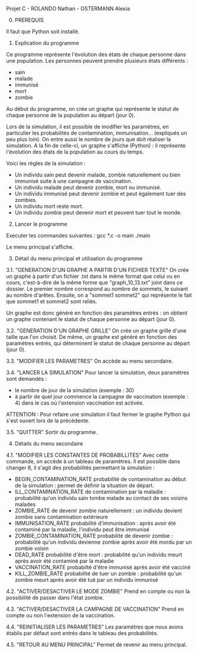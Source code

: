 Projet C - ROLANDO Nathan - OSTERMANN Alexia

0. PREREQUIS

Il faut que Python soit installé.




1. Explication du programme

Ce programme représente l'évolution des états de chaque personne dans une population. 
Les personnes peuvent prendre plusieurs états différents :
- sain
- malade
- immunisé
- mort
- zombie

Au début du programme, on crée un graphe qui représente le statut de chaque personne de la population au départ (jour 0).

Lors de la simulation, il est possible de modifier les paramètres, en particulier les probabilités de contamination, immunisation... (expliqués un peu plus loin).
On entre aussi le nombre de jours que doit réaliser la simulation. 
A la fin de celle-ci, un graphe s'affiche (Python) : il représente l'évolution des états de la population au cours du temps. 

Voici les règles de la simulation :
- Un individu sain peut devenir malade, zombie naturellement ou bien immunisé suite à une campagne de vaccination. 
- Un individu malade peut devenir zombie, mort ou immunisé. 
- Un individu immunisé peut devenir zombie et peut également tuer des zombies.
- Un individu mort reste mort.
- Un individu zombie peut devenir mort et peuvent tuer tout le monde.




2. Lancer le programme

Executer les commandes suivantes : 
gcc *.c -o main
./main

Le menu principal s'affiche.




3. Détail du menu principal et utilisation du programme

3.1. "GENERATION D'UN GRAPHE A PARTIR D'UN FICHIER TEXTE"
On crée un graphe à partir d'un fichier .txt dans le même format que celui vu en cours, c'est-à-dire de la même forme que "graph_10_13.txt" joint dans ce dossier. 
Le premier nombre correspond au nombre de sommets, le suivant au nombre d'arêtes. 
Ensuite, on a "sommet1 sommet2" qui représente le fait que sommet1 et sommet2 sont reliés. 

Un graphe est donc généré en fonction des paramètres entrés : on obtient un graphe contenant le statut de chaque personne au départ (jour 0). 


3.2. "GENERATION D'UN GRAPHE GRILLE"
On crée un graphe grille d'une taille que l'on choisit. 
De même, un graphe est généré en fonction des paramètres entrés, qui déterminent le statut de chaque personne au départ (jour 0).


3.3. "MODIFIER LES PARAMETRES"
On accède au menu secondaire.


3.4. "LANCER LA SIMULATION"
Pour lancer la simulation, deux paramètres sont demandés :
- le nombre de jour de la simulation (exemple : 30)
- à partir de quel jour commence la campagne de vaccination (exemple : 4) dans le cas où l'extension vaccination est activée.

ATTENTION : Pour refaire une simulation il faut fermer le graphe Python qui s'est ouvert lors de la précédente.


3.5. "QUITTER"
Sortir du programme.




4. Détails du menu secondaire

4.1. "MODIFIER LES CONSTANTES DE PROBABILLITES"
Avec cette commande, on accède à un tableau de paramètres. Il est possible dans changer 8, il s'agit des probabilités permettant la simulation :
- BEGIN_CONTAMINATION_RATE	probabilité de contamination au début de la simulation : permet de définir la situation de départ.
- ILL_CONTAMINATION_RATE	 de contamination par la maladie : probabilité qu'un individu sain tombe malade au contact de ses voisins malades
- ZOMBIE_RATE	 de devenir zombie naturellement : un individu devient zombie sans contamination extérieure
- IMMUNISATION_RATE	probabilité d'immunisation : après avoir été contaminé par la maladie, l'individu peut être immunisé
- ZOMBIE_CONTAMINATION_RATE	probabilité de devenir zombie : probabilité qu'un individu devienne zombie après avoir été mordu par un zombie voisin
- DEAD_RATE	probabilité d'être mort : probabilité qu'un individu meurt après avoir été contaminé par la maladie
- VACCINATION_RATE	probabilté d'être immunisé après avoir été vacciné
- KILL_ZOMBIE_RATE probabilité de tuer un zombie : probabilité qu'un zombie meurt après avoir été tué par un individu immunisé


4.2. "ACTIVER/DESACTIVER LE MODE ZOMBIE"
Prend en compte ou non la possibilité de passer dans l'état zombie.


4.3. "ACTIVER/DESACTIVER LA CAMPAGNE DE VACCINATION"
Prend en compte ou non l'extension de la vaccination.


4.4. "REINITIALISER LES PARAMETRES"
Les paramètres que nous avons établis par défaut sont entrés dans le tableau des probabilités.


4.5. "RETOUR AU MENU PRINCIPAL"
Permet de revenir au menu principal.




































